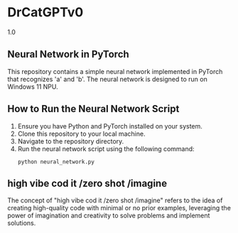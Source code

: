 # DrCatGPTv0
1.0 

## Neural Network in PyTorch

This repository contains a simple neural network implemented in PyTorch that recognizes 'a' and 'b'. The neural network is designed to run on Windows 11 NPU.

## How to Run the Neural Network Script

1. Ensure you have Python and PyTorch installed on your system.
2. Clone this repository to your local machine.
3. Navigate to the repository directory.
4. Run the neural network script using the following command:
   ```
   python neural_network.py
   ```

## high vibe cod it /zero shot /imagine

The concept of "high vibe cod it /zero shot /imagine" refers to the idea of creating high-quality code with minimal or no prior examples, leveraging the power of imagination and creativity to solve problems and implement solutions.
